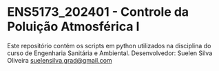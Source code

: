 # ENS5173_202401 - Controle da Poluição Atmosférica I

Este repositório contém os scripts em python utilizados na disciplina do curso de Engenharia Sanitária e Ambiental.
Desenvolvedor: Suelen Silva Oliveira
	       suelensilva.grad@gmail.com